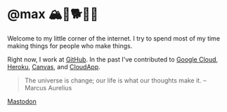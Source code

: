 # @max 🏔🌳🐕👨‍💻

Welcome to my little corner of the internet. I try to spend most of my time making things for people who make things.

Right now, I work at [GitHub](https://github.com/github). In the past I've contributed to [Google Cloud](https://cloud.google.com/run), [Heroku](https://www.heroku.com/), [Canvas](https://github.com/usecanvas), and [CloudApp](http://web.archive.org/web/20140101044955/http://getcloudapp.com/).

> The universe is change; our life is what our thoughts make it. – Marcus Aurelius

<a rel="me" href="https://mastodon.social/@mschoening">Mastodon</a>
